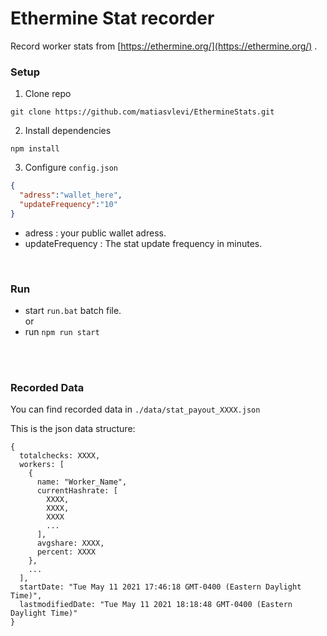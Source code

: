 # Ethermine Stat recorder
Record worker stats from [https://ethermine.org/](https://ethermine.org/) .

### Setup

1. Clone repo
```
git clone https://github.com/matiasvlevi/EthermineStats.git
```
2. Install dependencies
```
npm install
```
3. Configure `config.json`
```json
{
  "adress":"wallet_here",
  "updateFrequency":"10"
}
```
* adress : your public wallet adress.
* updateFrequency : The stat update frequency in minutes.

<br/>

### Run 
* start `run.bat` batch file.<br/>
or 
* run `npm run start`

<br/><br/>




### Recorded Data

You can find recorded data in `./data/stat_payout_XXXX.json`

This is the json data structure:
```
{
  totalchecks: XXXX,
  workers: [
    {
      name: "Worker_Name",
      currentHashrate: [
        XXXX,
        XXXX,
        XXXX
        ...
      ],
      avgshare: XXXX,
      percent: XXXX
    },
    ...
  ],
  startDate: "Tue May 11 2021 17:46:18 GMT-0400 (Eastern Daylight Time)",
  lastmodifiedDate: "Tue May 11 2021 18:18:48 GMT-0400 (Eastern Daylight Time)"
}
```
